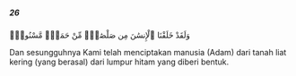 ##### 26

<span class="ayah">وَلَقَدْ خَلَقْنَا ٱلْإِنسَٰنَ مِن صَلْصَٰلٍۢ مِّنْ حَمَإٍۢ مَّسْنُونٍۢ</span>

<span class="ayah_translation">Dan sesungguhnya Kami telah menciptakan manusia (Adam) dari tanah liat kering (yang berasal) dari lumpur hitam yang diberi bentuk.</span>
